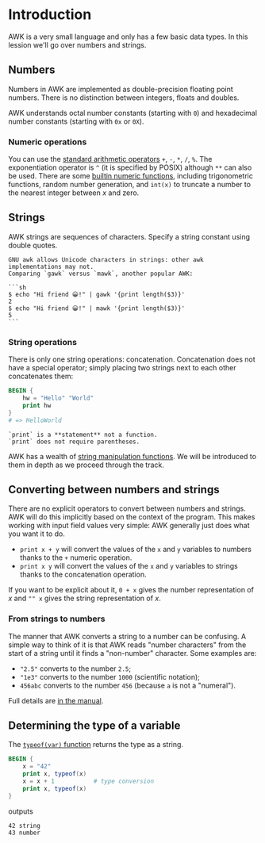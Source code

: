 # Introduction

AWK is a very small language and only has a few basic data types.
In this lession we'll go over numbers and strings.

## Numbers

Numbers in AWK are implemented as double-precision floating point numbers.
There is no distinction between integers, floats and doubles.

AWK understands octal number constants (starting with `0`) and hexadecimal number constants (starting with `0x` or `0X`).

### Numeric operations

You can use the [standard arithmetic operators][ops-arith] `+`, `-`, `*`, `/`, `%`.
The exponentiation operator is `^` (it is specified by POSIX) although `**` can also be used.
There are some [builtin numeric functions][funcs-numeric], including trigonometric functions, random number generation, and `int(x)` to truncate a number to the nearest integer between _x_ and zero.

## Strings

AWK strings are sequences of characters.
Specify a string constant using double quotes.

~~~~exercism/caution
GNU awk allows Unicode characters in strings: other awk implementations may not.
Comparing `gawk` versus `mawk`, another popular AWK:

```sh
$ echo "Hi friend 😀!" | gawk '{print length($3)}'
2
$ echo "Hi friend 😀!" | mawk '{print length($3)}'
5
```
~~~~

### String operations

There is only one string operations: concatenation.
Concatenation does not have a special operator;
simply placing two strings next to each other concatenates them:

```awk
BEGIN {
    hw = "Hello" "World"
    print hw
}
# => HelloWorld
```

~~~~exercism/note
`print` is a **statement** not a function.
`print` does not require parentheses.
~~~~

AWK has a wealth of [string manipulation functions][funcs-string].
We will be introduced to them in depth as we proceed through the track.

## Converting between numbers and strings

There are no explicit operators to convert between numbers and strings.
AWK will do this implicitly based on the context of the program.
This makes working with input field values very simple: AWK generally just does what you want it to do.

* `print x + y` will convert the values of the `x` and `y` variables to numbers thanks to the `+` numeric operation.
* `print x y` will convert the values of the `x` and `y` variables to strings thanks to the concatenation operation.

If you want to be explicit about it, `0 + x` gives the number representation of _x_ and `"" x` gives the string representation of _x_.

### From strings to numbers

The manner that AWK converts a string to a number can be confusing.
A simple way to think of it is that AWK reads "number characters" from the start of a string until it finds a "non-number" character.
Some examples are:

* `"2.5"` converts to the number `2.5`;
* `"1e3"` converts to the number `1000` (scientific notation);
* `456abc` converts to the number `456` (because `a` is not a "numeral").

Full details are [in the manual][str-to-num].

## Determining the type of a variable

The [`typeof(var)` function][func-typeof] returns the type as a string.

```awk
BEGIN {
    x = "42"
    print x, typeof(x)
    x = x + 1           # type conversion
    print x, typeof(x)
}
```
outputs
```none
42 string
43 number
```


[ops-arith]: https://www.gnu.org/software/gawk/manual/html_node/Arithmetic-Ops.html
[funcs-numeric]: https://www.gnu.org/software/gawk/manual/html_node/Numeric-Functions.html
[funcs-string]: https://www.gnu.org/software/gawk/manual/html_node/String-Functions.html
[str-to-num]: https://www.gnu.org/software/gawk/manual/html_node/Strings-And-Numbers.html
[func-typeof]: https://www.gnu.org/software/gawk/manual/html_node/Type-Functions.html

